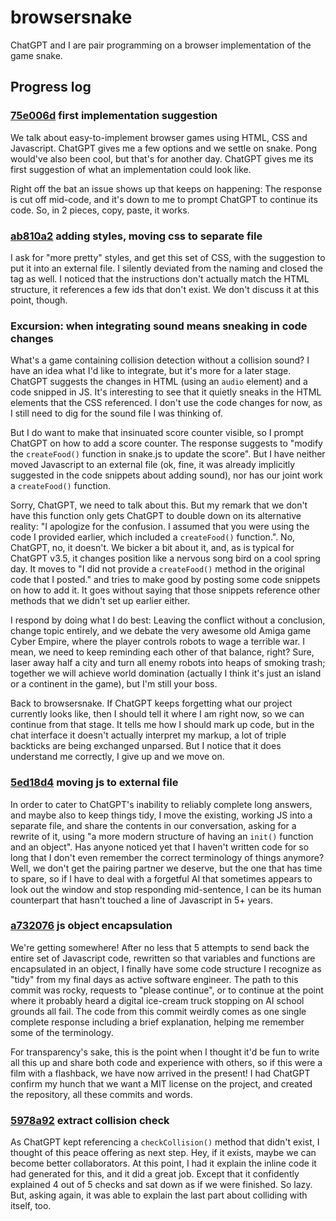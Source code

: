 # browsersnake
ChatGPT and I are pair programming on a browser implementation of the game snake.

## Progress log
### [75e006d](https://github.com/mwillerich/browsersnake/commit/75e006d5a40719241457da1b695a3e1f35a41980) first implementation suggestion

We talk about easy-to-implement browser games using HTML, CSS and Javascript. ChatGPT gives me a few options and we settle on snake. Pong would've also been cool, but that's for another day. ChatGPT gives me its first suggestion of what an implementation could look like. 

Right off the bat an issue shows up that keeps on happening: The response is cut off mid-code, and it's down to me to prompt ChatGPT to continue its code. So, in 2 pieces, copy, paste, it works.

### [ab810a2](https://github.com/mwillerich/browsersnake/commit/ab810a25d83fa9420740ee87418ba2255697d290) adding styles, moving css to separate file

I ask for "more pretty" styles, and get this set of CSS, with the suggestion to put it into an external file. I silently deviated from the naming and closed the tag as well. I noticed that the instructions don't actually match the HTML structure, it references a few ids that don't exist. We don't discuss it at this point, though.

### Excursion: when integrating sound means sneaking in code changes

What's a game containing collision detection without a collision sound? I have an idea what I'd like to integrate, but it's more for a later stage. ChatGPT suggests the changes in HTML (using an `audio` element) and a code snipped in JS. It's interesting to see that it quietly sneaks in the HTML elements that the CSS referenced. I don't use the code changes for now, as I still need to dig for the sound file I was thinking of.

But I do want to make that insinuated score counter visible, so I prompt ChatGPT on how to add a score counter. The response suggests to "modify the `createFood()` function in snake.js to update the score". But I have neither moved Javascript to an external file (ok, fine, it was already implicitly suggested in the code snippets about adding sound), nor has our joint work a `createFood()` function. 

Sorry, ChatGPT, we need to talk about this. But my remark that we don't have this function only gets ChatGPT to double down on its alternative reality: "I apologize for the confusion. I assumed that you were using the code I provided earlier, which included a `createFood()` function.". No, ChatGPT, no, it doesn't. We bicker a bit about it, and, as is typical for ChatGPT v3.5, it changes position like a nervous song bird on a cool spring day. It moves to "I did not provide a `createFood()` method in the original code that I posted." and tries to make good by posting some code snippets on how to add it. It goes without saying that those snippets reference other methods that we didn't set up earlier either.

I respond by doing what I do best: Leaving the conflict without a conclusion, change topic entirely, and we debate the very awesome old Amiga game Cyber Empire, where the player controls robots to wage a terrible war. I mean, we need to keep reminding each other of that balance, right? Sure, laser away half a city and turn all enemy robots into heaps of smoking trash; together we will achieve world domination (actually I think it's just an island or a continent in the game), but I'm still your boss.

Back to browsersnake. If ChatGPT keeps forgetting what our project currently looks like, then I should tell it where I am right now, so we can continue from that stage. It tells me how I should mark up code, but in the chat interface it doesn't actually interpret my markup, a lot of triple backticks are being exchanged unparsed. But I notice that it does understand me correctly, I give up and we move on.

### [5ed18d4](https://github.com/mwillerich/browsersnake/commit/5ed18d45e13238d54dbd6136a6bbb8263ec51088) moving js to external file

In order to cater to ChatGPT's inability to reliably complete long answers, and maybe also to keep things tidy, I move the existing, working JS into a separate file, and share the contents in our conversation, asking for a rewrite of it, using "a more modern structure of having an `init()` function and an object". Has anyone noticed yet that I haven't written code for so long that I don't even remember the correct terminology of things anymore? Well, we don't get the pairing partner we deserve, but the one that has time to spare, so if I have to deal with a forgetful AI that sometimes appears to look out the window and stop responding mid-sentence, I can be its human counterpart that hasn't touched a line of Javascript in 5+ years.

### [a732076](https://github.com/mwillerich/browsersnake/commit/a7320769ed8ca96b1a404774a9bbe696d73fd071) js object encapsulation

We're getting somewhere! After no less that 5 attempts to send back the entire set of Javascript code, rewritten so that variables and functions are encapsulated in an object, I finally have some code structure I recognize as "tidy" from my final days as active software engineer. The path to this commit was rocky, requests to "please continue", or to continue at the point where it probably heard a digital ice-cream truck stopping on AI school grounds all fail. The code from this commit weirdly comes as one single complete response including a brief explanation, helping me remember some of the terminology.

For transparency's sake, this is the point when I thought it'd be fun to write all this up and share both code and experience with others, so if this were a film with a flashback, we have now arrived in the present! I had ChatGPT confirm my hunch that we want a MIT license on the project, and created the repository, all these commits and words.

### [5978a92](https://github.com/mwillerich/browsersnake/commit/5978a9256ae9c9b6288249c95d9a0905fafe0b73) extract collision check

As ChatGPT kept referencing a `checkCollision()` method that didn't exist, I thought of this peace offering as next step. Hey, if it exists, maybe we can become better collaborators. At this point, I had it explain the inline code it had generated for this, and it did a great job. Except that it confidently explained 4 out of 5 checks and sat down as if we were finished. So lazy. But, asking again, it was able to explain the last part about colliding with itself, too.
